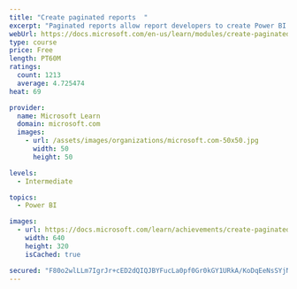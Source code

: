 ```yaml
---
title: "Create paginated reports  "
excerpt: "Paginated reports allow report developers to create Power BI artifacts that have tightly controlled rendering requirements. Paginated reports are ideal for creating sales invoices, receipts, purchase orders, and tabular data. This module will teach you how to create reports, add parameters, and work with tables and charts in paginated reports."
webUrl: https://docs.microsoft.com/en-us/learn/modules/create-paginated-reports-power-bi/
type: course
price: Free
length: PT60M
ratings:
  count: 1213
  average: 4.725474
heat: 69

provider:
  name: Microsoft Learn
  domain: microsoft.com
  images:
    - url: /assets/images/organizations/microsoft.com-50x50.jpg
      width: 50
      height: 50

levels:
  - Intermediate

topics:
  - Power BI

images:
  - url: https://docs.microsoft.com/learn/achievements/create-paginated-reports-power-bi-social.png
    width: 640
    height: 320
    isCached: true

secured: "F80o2wlLLm7IgrJr+cED2dQIQJBYFucLa0pf0Gr0kGY1URkA/KoDqEeNsSYjN32GB7ZRGznZ/WTGDfm+r20grEc+H4vGUpnlLoImWzUVqFvW7bmG7iMD8oC2eYqzhFCEQwBQ9GLEysIteFe9Cyd9kX9OyCP8h36Ex3NP/5zEHYmIuHV5NdE9ZFipzSVC0WInGnnkefuNCc6OW+TIKHaG2ZPHorRTfbysCNqta8ycSrw9ef5GT8uYn9bTp1fzaW3vr+DINYY7EWFzm9yf0lUCnjehsiKA1dZr7JdcWUzidKLpz8+GMlP5H6nmxeSxFC3r4v0sx94we3sS+qLmXGhnANlIOK+I870IpPLGIUYYWV+gKeYAxFVN650fDvN5chdt+2lSjiVMXOyuZJtJKX8EYh9SCwIfKNk9A05dp48bidA=;h88wE+sWQwAcIXo8qu1mYw=="
---
```



